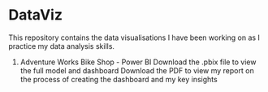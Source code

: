 # DataViz

This repository contains the data visualisations I have been working on as I practice my data analysis skills.

1. Adventure Works Bike Shop - Power BI
  Download the .pbix file to view the full model and dashboard
  Download the PDF to view my report on the process of creating the dashboard and my key insights
 
